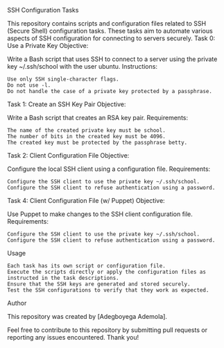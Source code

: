 SSH Configuration Tasks

This repository contains scripts and configuration files related to SSH (Secure Shell) configuration tasks. These tasks aim to automate various aspects of SSH configuration for connecting to servers securely.
Task 0: Use a Private Key
Objective:

Write a Bash script that uses SSH to connect to a server using the private key ~/.ssh/school with the user ubuntu.
Instructions:

    Use only SSH single-character flags.
    Do not use -l.
    Do not handle the case of a private key protected by a passphrase.

Task 1: Create an SSH Key Pair
Objective:

Write a Bash script that creates an RSA key pair.
Requirements:

    The name of the created private key must be school.
    The number of bits in the created key must be 4096.
    The created key must be protected by the passphrase betty.

Task 2: Client Configuration File
Objective:

Configure the local SSH client using a configuration file.
Requirements:

    Configure the SSH client to use the private key ~/.ssh/school.
    Configure the SSH client to refuse authentication using a password.

Task 4: Client Configuration File (w/ Puppet)
Objective:

Use Puppet to make changes to the SSH client configuration file.
Requirements:

    Configure the SSH client to use the private key ~/.ssh/school.
    Configure the SSH client to refuse authentication using a password.

Usage

    Each task has its own script or configuration file.
    Execute the scripts directly or apply the configuration files as instructed in the task descriptions.
    Ensure that the SSH keys are generated and stored securely.
    Test the SSH configurations to verify that they work as expected.

Author

This repository was created by [Adegboyega Ademola].

Feel free to contribute to this repository by submitting pull requests or reporting any issues encountered. Thank you!
